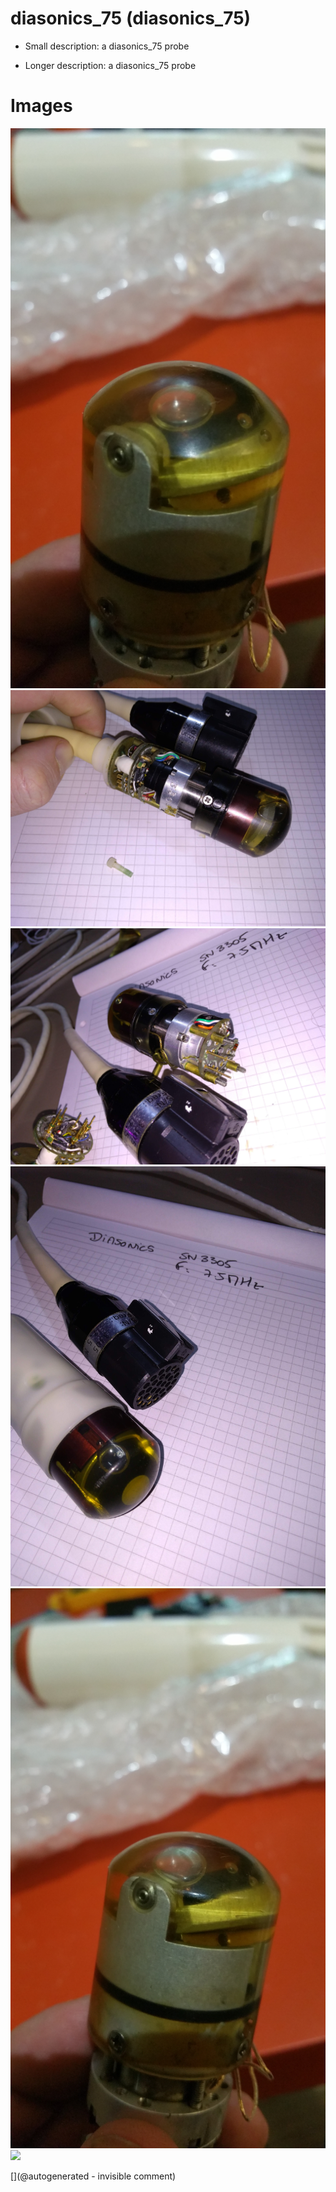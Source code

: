 # diasonics_75 (diasonics_75)

* Small description:  a diasonics_75 probe

* Longer description:  a diasonics_75 probe

# Images

![](/include/images/diasonics_75/20191207_173734.jpg)
![](/include/images/diasonics_75/P_20181208_130753.jpg)
![](/include/images/diasonics_75/P_20181208_131114.jpg)
![](/include/images/diasonics_75/P_20181208_130624.jpg)
![](/include/images/diasonics_75/20191207_173753.jpg)
![](/include/images/diasonics_75/20191207_173601.jpg)




[](@autogenerated - invisible comment)